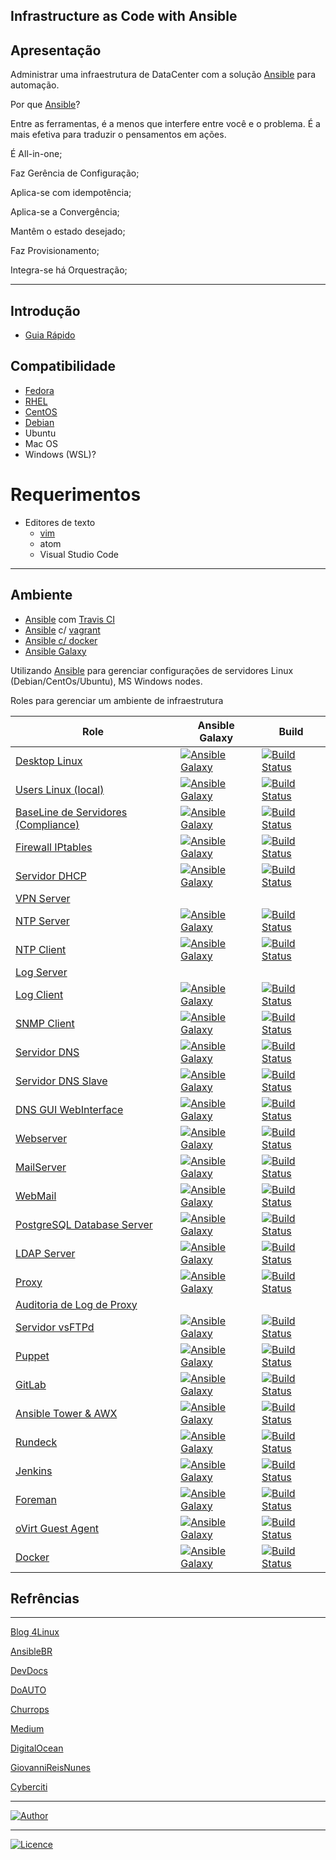 ## Infrastructure as Code with Ansible

## Apresentação

Administrar uma infraestrutura de DataCenter com a solução [Ansible](https://www.ansible.com) para automação.

Por que [Ansible](https://www.ansible.com)?

Entre as ferramentas, é a menos que interfere entre você e o problema. É a mais efetiva para traduzir o pensamentos em ações.

É All-in-one;

Faz Gerência de Configuração;

Aplica-se com idempotência;

Aplica-se a Convergência;

Mantêm o estado desejado;

Faz Provisionamento;

Integra-se há Orquestração;

-----------    

## Introdução
- [Guia Rápido](https://git.io/fhhZ9)

## Compatibilidade

  - [Fedora](https://getfedora.org/pt_BR/workstation/)
  - [RHEL](https://access.redhat.com/documentation)
  - [CentOS](https://wiki.centos.org/HowTos)
  - [Debian]()
  - Ubuntu
  - Mac OS
  - Windows (WSL)?

# Requerimentos
  - Editores de texto 
    - [vim](https://aurelio.net/vim/)
    - atom
    - Visual Studio Code
-----------

## Ambiente

  - [Ansible](https://www.ansible.com) com [Travis CI](https://travis-ci.org/)
  - [Ansible](https://www.ansible.com) c/ [vagrant](https://www.vagrantup.com/)
  - [Ansible c/ docker](https://github.com/wluisaraujo/iac-ansible-docker.git)
  - [Ansible Galaxy](https://galaxy.ansible.com/)

  Utilizando [Ansible](https://www.ansible.com) para gerenciar configurações de servidores Linux (Debian/CentOs/Ubuntu), MS Windows nodes.

Roles para gerenciar um ambiente de infraestrutura

Role | Ansible Galaxy | Build
--- | --- | ---
[Desktop Linux](https://git.io/fjRaK) | [![Ansible Galaxy](https://img.shields.io/badge/Ansible%20Galaxy-Workstation%20Environment-blue.svg)](https://galaxy.ansible.com/wluisaraujo/iac_ansible_workstation_environment) | [![Build Status](https://travis-ci.org/wluisaraujo/iac-ansible-workstation-environment.svg?branch=master)](https://travis-ci.org/wluisaraujo/iac-ansible-workstation-environment)
[Users Linux (local)](https://git.io/fjRao) | [![Ansible Galaxy](https://img.shields.io/badge/Ansible%20Galaxy-Local%20Users-blue.svg)](https://git.io/fjRao) | [![Build Status](https://travis-ci.org/wluisaraujo/iac-ansible-local-users.svg?branch=master)](https://travis-ci.org/wluisaraujo/iac-ansible-local-users)
[BaseLine de Servidores (Compliance)](https://git.io/fjRVU) | [![Ansible Galaxy](https://img.shields.io/badge/Ansible%20Galaxy-Common%20Server-blue.svg)](https://galaxy.ansible.com/wluisaraujo/iac-ansible-common-server) | [![Build Status](https://travis-ci.org/wluisaraujo/iac-ansible-common-server.svg?branch=master)](https://travis-ci.org/wluisaraujo/iac-ansible-common-server)
[Firewall IPtables](https://git.io/fjRVT) | [![Ansible Galaxy](https://img.shields.io/badge/Ansible%20Galaxy-Firewall%20IPtables-blue.svg)](https://galaxy.ansible.com/wluisaraujo/iac-ansible-iptables) | [![Build Status](https://travis-ci.org/wluisaraujo/iac-ansible-iptables.svg?branch=master)](https://travis-ci.org/wluisaraujo/iac-ansible-iptables)
[Servidor DHCP](https://git.io/fjRVJ) | [![Ansible Galaxy](https://img.shields.io/badge/Ansible%20Galaxy-Servidor%20DHCP-blue.svg)](https://galaxy.ansible.com/wluisaraujo/iac-ansible-dhcp-server) | [![Build Status](https://travis-ci.org/wluisaraujo/iac-ansible-dhcp-server.svg?branch=master)](https://travis-ci.org/wluisaraujo/iac-ansible-dhcp-server)
[VPN Server](http://)  | |
[NTP Server](https://github.com/wluisaraujo/iac-ansible-ntp-server.git)  | [![Ansible Galaxy](https://img.shields.io/badge/Ansible%20Galaxy-NTP%20Server-blue.svg)](https://galaxy.ansible.com/wluisaraujo/iac-ansible-ntp-server) | [![Build Status](https://travis-ci.org/wluisaraujo/iac-ansible-ntp-server.svg?branch=master)](https://travis-ci.org/wluisaraujo/iac-ansible-ntp-server)
[NTP Client](https://github.com/wluisaraujo/iac-ansible-ntp-client.git)  | [![Ansible Galaxy](https://img.shields.io/badge/Ansible%20Galaxy-NTP%20Client-blue.svg)](https://galaxy.ansible.com/wluisaraujo/iac-ansible-ntp-client) | [![Build Status](https://travis-ci.org/wluisaraujo/iac-ansible-ntp-client.svg?branch=master)](https://travis-ci.org/wluisaraujo/iac-ansible-ntp-client)
[Log Server](http://dev/null) |  | 
[Log Client](https://github.com/wluisaraujo/iac-ansible-rsyslog-client.git) | [![Ansible Galaxy](https://img.shields.io/badge/Ansible%20Galaxy-Rsyslog-blue.svg)](https://galaxy.ansible.com/wluisaraujo/iac-ansible-rsyslog-client) | [![Build Status](https://travis-ci.org/wluisaraujo/iac-ansible-rsyslog-client.svg?branch=master)](https://travis-ci.org/wluisaraujo/iac-ansible-rsyslog-client)
[SNMP Client](https://github.com/wluisaraujo/iac-ansible-snmp-agent.git)  | [![Ansible Galaxy](https://img.shields.io/badge/Ansible%20Galaxy-Snmp%20Agent-blue.svg)](https://galaxy.ansible.com/wluisaraujo/iac-ansible-snmp-agent) | [![Build Status](https://travis-ci.org/wluisaraujo/iac-ansible-snmp-agent.svg?branch=master)](https://travis-ci.org/wluisaraujo/iac-ansible-snmp-agent)  
[Servidor DNS](https://github.com/wluisaraujo/iac-ansible-named-server.git)  | [![Ansible Galaxy](https://img.shields.io/badge/Ansible%20Galaxy-DNS%20Server-blue.svg)](https://galaxy.ansible.com/wluisaraujo/iac-ansible-named-server) | [![Build Status](https://travis-ci.org/wluisaraujo/iac-ansible-named-server.svg?branch=master)](https://travis-ci.org/wluisaraujo/iac-ansible-named-server)
[Servidor DNS Slave](https://github.com/wluisaraujo/iac-ansible-named-slave.git) | [![Ansible Galaxy](https://img.shields.io/badge/Ansible%20Galaxy-DNS%20Slave-blue.svg)](https://galaxy.ansible.com/wluisaraujo/iac-ansible-named-slave) | [![Build Status](https://travis-ci.org/wluisaraujo/iac-ansible-named-slave.svg?branch=master)](https://travis-ci.org/wluisaraujo/iac-ansible-named-slave)
[DNS GUI WebInterface ](https://github.com/wluisaraujo/iac-ansible-globodns.git) | [![Ansible Galaxy](https://img.shields.io/badge/Ansible%20Galaxy-Globo%20DNS-blue.svg)](https://galaxy.ansible.com/wluisaraujo/iac-ansible-globodns) | [![Build Status](https://travis-ci.org/wluisaraujo/iac-ansible-globodns.svg?branch=master)](https://travis-ci.org/wluisaraujo/iac-ansible-globodns)
[Webserver](https://github.com/wluisaraujo/iac-ansible-webserver.git) | [![Ansible Galaxy](https://img.shields.io/badge/Ansible%20Galaxy-WebServer-blue.svg)](https://galaxy.ansible.com/wluisaraujo/iac-ansible-webserver) | [![Build Status](https://travis-ci.org/wluisaraujo/iac-ansible-webserver.svg?branch=master)](https://travis-ci.org/wluisaraujo/iac-ansible-webserver)
[MailServer](https://github.com/wluisaraujo/iac-ansible-postfix.git) | [![Ansible Galaxy](https://img.shields.io/badge/Ansible%20Galaxy-MailServer-blue.svg)](https://galaxy.ansible.com/wluisaraujo/iac-ansible-postfix) | [![Build Status](https://travis-ci.org/wluisaraujo/iac-ansible-postfix.svg?branch=master)](https://travis-ci.org/wluisaraujo/iac-ansible-postfix)
[WebMail](https://github.com/wluisaraujo/iac-ansible-roundcubemail.git) | [![Ansible Galaxy](https://img.shields.io/badge/Ansible%20Galaxy-RoundCube%20WebMail-blue.svg)](https://galaxy.ansible.com/wluisaraujo/iac-ansible-roundcubemail) | [![Build Status](https://travis-ci.org/wluisaraujo/iac-ansible-roundcubemail.svg?branch=master)](https://travis-ci.org/wluisaraujo/iac-ansible-roundcubemail)
[PostgreSQL Database Server](https://github.com/wluisaraujo/iac-ansible-postgresql.git) | [![Ansible Galaxy](https://img.shields.io/badge/Ansible%20Galaxy-SGBD%20PostgreSQL-blue.svg)](https://galaxy.ansible.com/wluisaraujo/iac-ansible-sgdb-postgresql) | [![Build Status](https://travis-ci.org/wluisaraujo/iac-ansible-postgresql.svg?branch=master)](https://travis-ci.org/wluisaraujo/iac-ansible-postgresql)
[LDAP Server](https://github.com/wluisaraujo/iac-ansible-openldap.git) | [![Ansible Galaxy](https://img.shields.io/badge/Ansible%20Galaxy-OpenLdap-blue.svg)](https://galaxy.ansible.com/wluisaraujo/iac-ansible-openldap) | [![Build Status](https://travis-ci.org/wluisaraujo/iac-ansible-openldap.svg?branch=master)](https://travis-ci.org/wluisaraujo/iac-ansible-openldap)
[Proxy](https://github.com/wluisaraujo/iac-ansible-squid.git) | [![Ansible Galaxy](https://img.shields.io/badge/Ansible%20Galaxy-Squid-blue.svg)](https://galaxy.ansible.com/wluisaraujo/iac-ansible-squid) | [![Build Status](https://travis-ci.org/wluisaraujo/iac-ansible-squid.svg?branch=master)](https://travis-ci.org/wluisaraujo/iac-ansible-squid)
[Auditoria de Log de Proxy](https://) |  | 
[Servidor vsFTPd](https://github.com/wluisaraujo/iac-ansible-vsftpd.git) | [![Ansible Galaxy](https://img.shields.io/badge/Ansible%20Galaxy-vsFTP%20Server-blue.svg)](https://galaxy.ansible.com/wluisaraujo/iac-ansible-vsftpd) | [![Build Status](https://travis-ci.org/wluisaraujo/iac-ansible-vsftpd.svg?branch=master)](https://travis-ci.org/wluisaraujo/iac-ansible-vsftpd)
[Puppet](https://github.com/wluisaraujo/iac-ansible-puppet-ce.git) | [![Ansible Galaxy](https://img.shields.io/badge/Ansible%20Galaxy-Puppet-blue.svg)](https://galaxy.ansible.com/wluisaraujo/iac-ansible-puppet-ce) | [![Build Status](https://travis-ci.org/wluisaraujo/iac-ansible-puppet-ce.svg?branch=master)](https://travis-ci.org/wluisaraujo/iac-ansible-puppet-ce)
[GitLab](https://github.com/wluisaraujo/iac-ansible-gitlab.git) | [![Ansible Galaxy](https://img.shields.io/badge/Ansible%20Galaxy-GitLab-blue.svg)](https://galaxy.ansible.com/wluisaraujo/iac-ansible-gitlab) | [![Build Status](https://travis-ci.org/wluisaraujo/iac-ansible-gitlab.svg?branch=master)](https://travis-ci.org/wluisaraujo/iac-ansible-gitlab)
[Ansible Tower & AWX](https://github.com/wluisaraujo/iac-ansible-awx.git) | [![Ansible Galaxy](https://img.shields.io/badge/Ansible%20Galaxy-AWX-blue.svg)](https://galaxy.ansible.com/wluisaraujo/iac-ansible-awx) | [![Build Status](https://travis-ci.org/wluisaraujo/iac-ansible-awx.svg?branch=master)](https://travis-ci.org/wluisaraujo/iac-ansible-awx)
[Rundeck](https://github.com/wluisaraujo/iac-ansible-rundeck.git) | [![Ansible Galaxy](https://img.shields.io/badge/Ansible%20Galaxy-Rundeck-blue.svg)](https://galaxy.ansible.com/wluisaraujo/iac-ansible-rundeck) | [![Build Status](https://travis-ci.org/wluisaraujo/iac-ansible-rundeck.svg?branch=master)](https://travis-ci.org/wluisaraujo/iac-ansible-rundeck)
[Jenkins](https://github.com/wluisaraujo/iac-ansible-jenkins.git) | [![Ansible Galaxy](https://img.shields.io/badge/Ansible%20Galaxy-Jenkins-blue.svg)](https://galaxy.ansible.com/wluisaraujo/iac-ansible-jenkins) | [![Build Status](https://travis-ci.org/wluisaraujo/iac-ansible-jenkins.svg?branch=master)](https://travis-ci.org/wluisaraujo/iac-ansible-jenkins)
[Foreman](https://git.io/fjRVK) | [![Ansible Galaxy](https://img.shields.io/badge/Ansible%20Galaxy-The%20SForeman-blue.svg)](https://galaxy.ansible.com/wluisaraujo/iac-ansible-theforeman) | [![Build Status](https://travis-ci.org/wluisaraujo/iac-ansible-theforeman.svg?branch=master)](https://travis-ci.org/wluisaraujo/iac-ansible-theforeman)
[oVirt Guest Agent](https://git.io/fjRVr) | [![Ansible Galaxy](https://img.shields.io/badge/Ansible%20Galaxy-oVirt%20SGuestAgent-blue.svg)](https://git.io/fjRVr) | [![Build Status](https://travis-ci.org/wluisaraujo/iac-ansible-ovirt-guest-agent.svg?branch=master)](https://travis-ci.org/wluisaraujo/iac-ansible-ovirt-guest-agent)
[Docker](https://git.io/fjRwT) | [![Ansible Galaxy](https://img.shields.io/badge/Ansible%20Galaxy-Docker-blue.svg)](https://galaxy.ansible.com/wluisaraujo/iac-ansible-docker) | [![Build Status](https://travis-ci.org/wluisaraujo/iac-ansible-docker.svg?branch=master)](https://travis-ci.org/wluisaraujo/iac-ansible-docker)

## Refrências
-----------

[Blog 4Linux](http://blog.4linux.com.br/)

[AnsibleBR](http://ansible-br.org)

[DevDocs](http://devdocs.io/ansible/)

[DoAUTO](https://doauto.blog/?s=ansible)

[Churrops](https://churrops.io/category/devops/ansible)

[Medium](https://medium.com/@ricardson)

[DigitalOcean](https://www.digitalocean.com)

[GiovanniReisNunes](https://giovannireisnunes.wordpress.com)

[Cyberciti](https://www.cyberciti.biz/faq/how-to-set-and-use-sudo-password-for-ansible-vault/)

----------------
[![Author](https://img.shields.io/badge/Author-%40w.luis.araujo-blue.svg)](http://linkedin.com/in/wluisaraujo)

----------------
[![Licence](https://img.shields.io/badge/License-GPL%20v3-red.svg)](https://www.gnu.org/licenses/gpl-3.0.pt-br.html)
